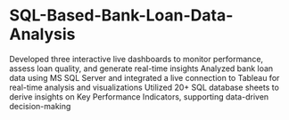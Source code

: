 # SQL-Based-Bank-Loan-Data-Analysis
Developed three interactive live dashboards to monitor performance, assess loan quality, and generate real-time insights
Analyzed bank loan data using MS SQL Server and integrated a live connection to Tableau for real-time analysis and
visualizations
Utilized 20+ SQL database sheets to derive insights on Key Performance Indicators, supporting data-driven decision-making
